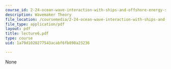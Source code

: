 ```yaml
---
course_id: 2-24-ocean-wave-interaction-with-ships-and-offshore-energy-systems-13-022-spring-2002
description: Wavemaker Theory
file_location: /coursemedia/2-24-ocean-wave-interaction-with-ships-and-offshore-energy-systems-13-022-spring-2002/1a79d1020277543acabf6fb898a23236_lecture6.pdf
file_type: application/pdf
layout: pdf
title: lecture6.pdf
type: course
uid: 1a79d1020277543acabf6fb898a23236

---
```

None